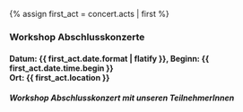 {% assign first_act = concert.acts | first %}
### Workshop Abschlusskonzerte 
#### Datum: {{ first_act.date.format | flatify }}, Beginn: {{ first_act.date.time.begin }}<br>Ort: {{ first_act.location }}
##### Workshop Abschlusskonzert mit unseren TeilnehmerInnen 
